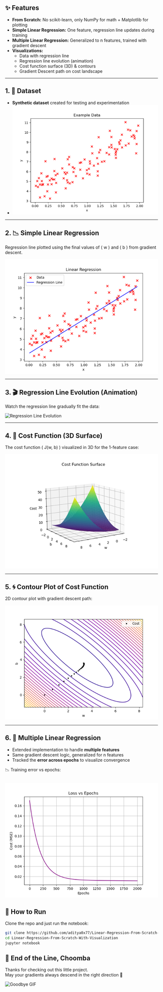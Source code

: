 ## ✨ Features
- **From Scratch:** No scikit-learn, only NumPy for math + Matplotlib for plotting
- **Simple Linear Regression:** One feature, regression line updates during training
- **Multiple Linear Regression:** Generalized to n features, trained with gradient descent
- **Visualizations:**
  - Data with regression line
  - Regression line evolution (animation)
  - Cost function surface (3D) & contours
  - Gradient Descent path on cost landscape

---

## 1. 💾 Dataset
- **Synthetic dataset** created for testing and experimentation
- ![Data_Plot](Images/Data_Plot.png)

---

## 2. 📉 Simple Linear Regression
Regression line plotted using the final values of \( w \) and \( b \) from gradient descent.  

![Regression Line](Images/Data_Plot_With_Regression_Line.png)

---

## 3. 🎬 Regression Line Evolution (Animation)
Watch the regression line gradually fit the data:  

![Regression Line Evolution](Images/Animation.gif)

---

## 4. 🌄 Cost Function (3D Surface)
The cost function \( J(w, b) \) visualized in 3D for the 1-feature case:  

![3D Cost Surface](Images/CostFunction.png)

---

## 5. 🌀 Contour Plot of Cost Function
2D contour plot with gradient descent path:  

![Contour Plot](Images/Contour_Plot_Visualization.png)

---

## 6. 🧮 Multiple Linear Regression
- Extended implementation to handle **multiple features**  
- Same gradient descent logic, generalized for n features
- Tracked the **error across epochs** to visualize convergence  

📉 Training error vs epochs:  

![Epochs vs Error](Images/Epochs_vs_Error.png)
---

## 🚀 How to Run
Clone the repo and just run the notebook:

```bash
git clone https://github.com/aditya0x77/Linear-Regression-From-Scratch-With-Visualization.git
cd Linear-Regression-From-Scratch-With-Visualization
jupyter notebook
```  

## 🌃 End of the Line, Choomba  

Thanks for checking out this little project.  
May your gradients always descend in the right direction 🚀  

![Goodbye GIF](Images/Johnny.gif)

